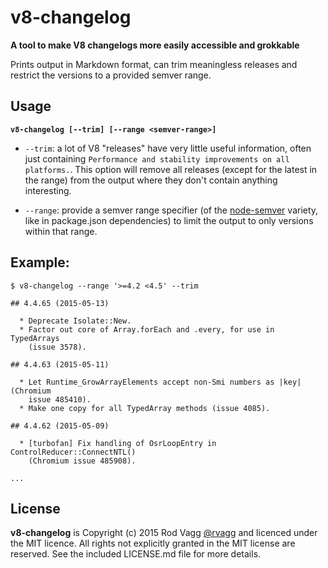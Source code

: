 # v8-changelog

**A tool to make V8 changelogs more easily accessible and grokkable**

Prints output in Markdown format, can trim meaningless releases and restrict the versions to a provided semver range.

## Usage

**`v8-changelog [--trim] [--range <semver-range>]`**

* `--trim`: a lot of V8 "releases" have very little useful information, often just containing `Performance and stability improvements on all platforms.`. This option will remove all releases (except for the latest in the range) from the output where they don't contain anything interesting.

* `--range`: provide a semver range specifier (of the [node-semver](https://github.com/npm/node-semver) variety, like in package.json dependencies) to limit the output to only versions within that range.

## Example:

```
$ v8-changelog --range '>=4.2 <4.5' --trim
```

```
## 4.4.65 (2015-05-13)

  * Deprecate Isolate::New.
  * Factor out core of Array.forEach and .every, for use in TypedArrays
    (issue 3578).

## 4.4.63 (2015-05-11)

  * Let Runtime_GrowArrayElements accept non-Smi numbers as |key| (Chromium
    issue 485410).
  * Make one copy for all TypedArray methods (issue 4085).

## 4.4.62 (2015-05-09)

  * [turbofan] Fix handling of OsrLoopEntry in ControlReducer::ConnectNTL()
    (Chromium issue 485908).

...
```

## License

**v8-changelog** is Copyright (c) 2015 Rod Vagg [@rvagg](https://twitter.com/rvagg) and licenced under the MIT licence. All rights not explicitly granted in the MIT license are reserved. See the included LICENSE.md file for more details.
